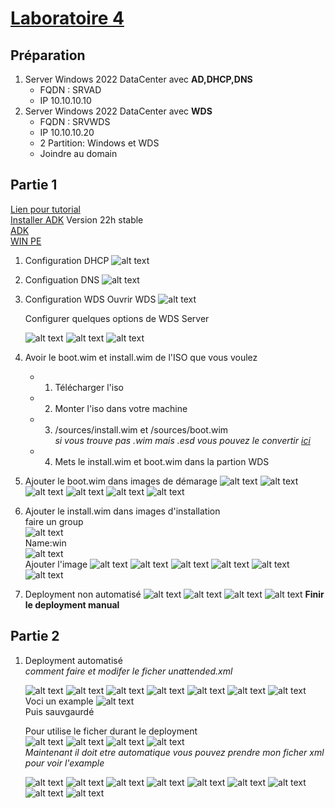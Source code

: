 # [Laboratoire 4](<../../labs pdf/Laboratoire-4.pdf>)

## Préparation 
1. Server Windows 2022 DataCenter avec **AD,DHCP,DNS** 
    - FQDN : SRVAD
    - IP 10.10.10.10
2. Server Windows 2022 DataCenter avec **WDS**
    - FQDN : SRVWDS
    - IP 10.10.10.20
    - 2 Partition: Windows et WDS
    - Joindre au domain

## Partie 1
[Lien pour tutorial](https://rdr-it.com/wds-installation-et-configuration/#introduction)<br>
[Installer ADK](https://learn.microsoft.com/en-us/windows-hardware/get-started/adk-install)
Version 22h stable <br>
[ADK](https://go.microsoft.com/fwlink/?linkid=2196127)<br>
[WIN PE](https://go.microsoft.com/fwlink/?linkid=2196224)

1. Configuration DHCP
    ![alt text](pics/DHCP.jpg)

2. Configuation DNS
    ![alt text](pics/DNS.jpg)

3. Configuration WDS
    Ouvrir WDS
    ![alt text](pics/screen0.0.jpg)

    Configurer quelques options de WDS Server
    
    ![alt text](pics/screen0.1.jpg)
    ![alt text](pics/screen0.2.jpg)
    ![alt text](pics/screen0.3.jpg)

4. Avoir le boot.wim et install.wim de l'ISO que vous voulez
    - 1. Télécharger l'iso
    - 2. Monter l'iso dans votre machine
    - 3. /sources/install.wim et /sources/boot.wim<br>
    *si vous trouve pas .wim mais .esd vous pouvez le convertir [ici](https://rdr-it.com/convertir-un-fichier-esd-en-wim/)*
    - 4. Mets le install.wim et boot.wim dans la partion WDS

5. Ajouter le boot.wim dans images de démarage
    ![alt text](pics/screen1.jpg)
    ![alt text](pics/screen2.jpg)
    ![alt text](pics/screen3.jpg)
    ![alt text](pics/screen4.jpg)
    ![alt text](pics/screen5.jpg)
    ![alt text](pics/screen6.jpg)

6. Ajouter le install.wim dans images d'installation<br>
    faire un group<br>
    ![alt text](pics/screen7.0.jpg)<br>
    Name:win<br>
    ![alt text](pics/screen7.1.jpg)<br>
    Ajouter l'image
    ![alt text](pics/screen8.JPG)
    ![alt text](pics/screen9.JPG)
    ![alt text](pics/screen10.JPG)
    ![alt text](pics/screen11.JPG)
    ![alt text](pics/screen12.JPG)
    ![alt text](pics/screen13.JPG)
    <br>

7. Deployment non automatisé
    ![alt text](pics/vm1.jpg)
    ![alt text](pics/vm2.jpg)
    ![alt text](pics/vm3.jpg)
    ![alt text](pics/vm4.jpg)
    **Finir le deployment manual**

## Partie 2

1. Deployment automatisé<br>
    *comment faire et modifer le ficher unattended.xml*

    ![alt text](pics/screen14.0.JPG)
    ![alt text](pics/screen14.1.JPG)
    ![alt text](pics/screen15.JPG)
    ![alt text](pics/screen16.jpg)
    ![alt text](pics/screen17.jpg)
    ![alt text](pics/screen18.jpg)
    ![alt text](pics/screen19.jpg)<br>
    Voci un example
    ![alt text](pics/screen20.jpg)<br>
    Puis sauvgaurdé

    Pour utilise le ficher durant le deployment<br>
    ![alt text](pics/screen21.jpg)
    ![alt text](pics/screen22.jpg)
    ![alt text](pics/screen23.jpg)
    ![alt text](pics/screen24.jpg)<br>
    *Maintenant il doit etre automatique vous pouvez prendre mon ficher xml pour voir l'example*
    
    ![alt text](pics/vm1.jpg)
    ![alt text](pics/vm2.jpg)
    ![alt text](pics/vm3.jpg)
    ![alt text](pics/vmauto0.jpg)
    ![alt text](pics/vmauto1.jpg)
    ![alt text](pics/vmauto2.jpg)
    ![alt text](pics/vmauto3.jpg)
    ![alt text](pics/vmauto4.jpg)
    ![alt text](pics/vmauto5.jpg)